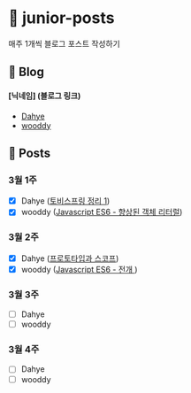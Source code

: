 # :post_office: junior-posts
매주 1개씩 블로그 포스트 작성하기


## :page_with_curl: Blog
#### [닉네임] (블로그 링크)
- [Dahye](https://kimdahyeee.github.io/) 
- [wooddy](https://blog.wooddy.dev/)

## :pushpin: Posts

### 3월 1주
- [X] Dahye ([토비스프링 정리 1](https://kimdahyeee.github.io/tobyspring1/))
- [x] wooddy ([Javascript ES6 - 향상된 객체 리터럴](https://blog.wooddy.dev/javascript/es6-enhanced-object-literal/))

### 3월 2주
- [X] Dahye ([프로토타입과 스코프](https://kimdahyeee.github.io/prototype_and_scope/))
- [X] wooddy ([Javascript ES6 - 전개 ](https://blog.wooddy.dev/javascript/es6-spread-operator/))

### 3월 3주
- [ ] Dahye
- [ ] wooddy

### 3월 4주
- [ ] Dahye
- [ ] wooddy
